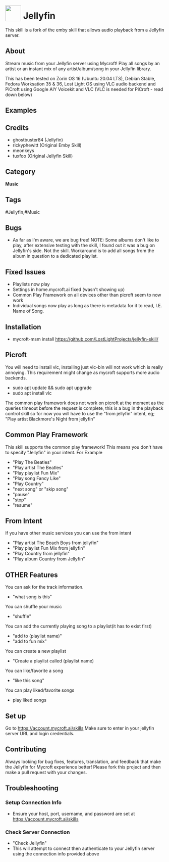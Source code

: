 # <img src='https://raw.githack.com/FortAwesome/Font-Awesome/master/svgs/solid/music.svg' card_color='#010101' width='50' height='50' style='vertical-align:bottom'/> Jellyfin
This skill is a fork of the emby skill that allows audio playback from a Jellyfin server.
## About
Stream music from your Jellyfin server using Mycroft! Play all songs by an artist or an instant mix of any artist/album/song in your Jellyfin library.

This has been tested on Zorin OS 16 (Ubuntu 20.04 LTS), Debian Stable, Fedora Worksation 35 & 36, Lost Light OS using VLC audio backend and PiCroft using Google AIY Voicekit and VLC (VLC is needed for PiCroft - read down below)


## Examples

## Credits
* ghostbuster84 (Jellyfin)
* rickyphewitt (Original Emby Skill)
* meonkeys
* tuxfoo (Original Jellyfin Skill)

## Category
**Music**

## Tags
#Jellyfin,#Music

## Bugs
* As far as I'm aware, we are bug free!
NOTE: Some albums don't like to play, after extensive testing with the skill, I found out it was a bug on Jellyfin's side. Not the skill. Workaround is to add all songs from the album in question to a dedicated playlist.

## Fixed Issues
* Playlists now play
* Settings in home.mycroft.ai fixed (wasn't showing up)
* Common Play Framework on all devices other than picroft seem to now work
* Individual songs now play as long as there is metadata for it to read, I.E. Name of Song.

## Installation
* mycroft-msm install https://github.com/LostLightProjects/jellyfin-skill/

## Picroft
You will need to install vlc, installing just vlc-bin will not work which is really annoying.
This requirement might change as mycroft supports more audio backends.
* sudo apt update && sudo apt upgrade
* sudo apt install vlc

The common play framework does not work on picroft at the moment as the queries timeout before the request is complete, this is a bug in the playback control skill so for now you will have to use the "from jellyfin" intent, eg; "Play artist Blackmore's Night from jellyfin"

## Common Play Framework
This skill supports the common play framework! This means you don't have to specify "Jellyfin" in your intent. For Example
* "Play The Beatles"
* "Play artist The Beatles"
* "Play playlist Fun Mix"
* "Play song Fancy Like"
* "Play Country"
* "next song" or "skip song"
* "pause"
* "stop"
* "resume"

## From Intent
If you have other music services you can use the from intent
* "Play artist The Beach Boys from jellyfin"
* "Play playlist Fun Mix from jellyfin"
* "Play Country from jellyfin"
* "Play album Country from Jellyfin"

## OTHER Features
You can ask for the track information.
* "what song is this"

You can shuffle your music
* "shuffle"

You can add the currently playing song to a playlist(it has to exist first)
* "add to (playlist name)"
* "add to fun mix"

You can create a new playlist
* "Create a playlist called (playlist name)

You can like/favorite a song
* "like this song"

You can play liked/favorite songs
* play liked songs

## Set up
Go to https://account.mycroft.ai/skills
Make sure to enter in your jellyfin server URL and login credentials.

## Contributing
Always looking for bug fixes, features, translation, and feedback that make the Jellyfin for Mycroft experience better! Please fork this project and then make a pull request with your changes.

## Troubleshooting
### Setup Connection Info
* Ensure your host, port, username, and password are set at https://account.mycroft.ai/skills
### Check Server Connection
* "Check Jellyfin"
* This will attempt to connect then authenticate to your Jellyfin server using the connection info provided above


